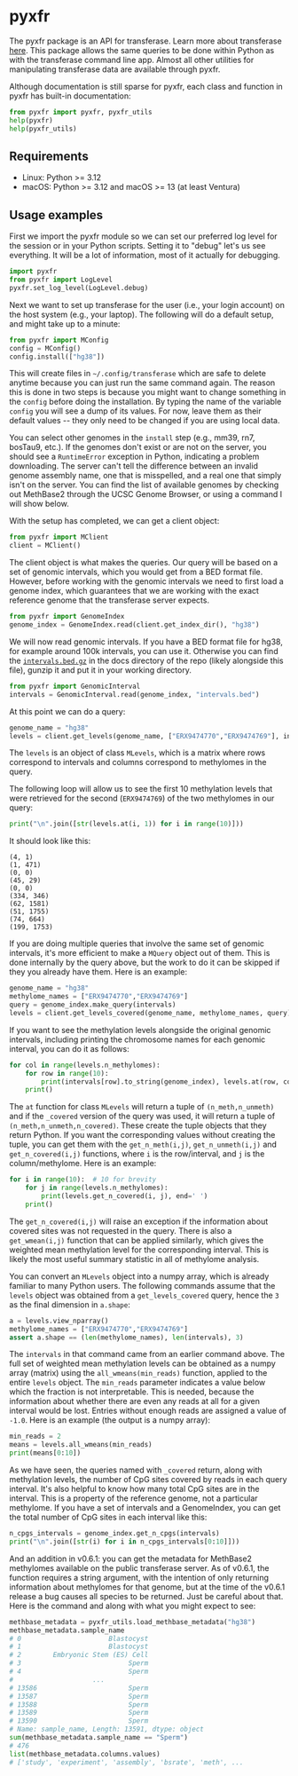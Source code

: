 # pyxfr

The pyxfr package is an API for transferase. Learn more about transferase
[here](https://github.com/andrewdavidsmith/transferase). This package allows
the same queries to be done within Python as with the transferase command line
app. Almost all other utilities for manipulating transferase data are
available through pyxfr.

Although documentation is still sparse for pyxfr, each class and function in
pyxfr has built-in documentation:

```python
from pyxfr import pyxfr, pyxfr_utils
help(pyxfr)
help(pyxfr_utils)
```

## Requirements

- Linux: Python >= 3.12
- macOS: Python >= 3.12 and macOS >= 13 (at least Ventura)

## Usage examples

First we import the pyxfr module so we can set our preferred log level for the
session or in your Python scripts. Setting it to "debug" let's us see
everything. It will be a lot of information, most of it actually for
debugging.

```python
import pyxfr
from pyxfr import LogLevel
pyxfr.set_log_level(LogLevel.debug)
```

Next we want to set up transferase for the user (i.e., your login account) on
the host system (e.g., your laptop). The following will do a default setup,
and might take up to a minute:

```python
from pyxfr import MConfig
config = MConfig()
config.install(["hg38"])
```

This will create files in `~/.config/transferase` which are safe to delete
anytime because you can just run the same command again. The reason this is
done in two steps is because you might want to change something in the
`config` before doing the installation. By typing the name of the variable
`config` you will see a dump of its values. For now, leave them as their
default values -- they only need to be changed if you are using local data.

You can select other genomes in the `install` step (e.g., mm39, rn7, bosTau9,
etc.). If the genomes don't exist or are not on the server, you should see a
`RuntimeError` exception in Python, indicating a problem downloading. The
server can't tell the difference between an invalid genome assembly name, one
that is misspelled, and a real one that simply isn't on the server. You can
find the list of available genomes by checking out MethBase2 through the UCSC
Genome Browser, or using a command I will show below.

With the setup has completed, we can get a client object:

```python
from pyxfr import MClient
client = MClient()
```

The client object is what makes the queries. Our query will be based on a set
of genomic intervals, which you would get from a BED format file. However,
before working with the genomic intervals we need to first load a genome
index, which guarantees that we are working with the exact reference genome
that the transferase server expects.

```python
from pyxfr import GenomeIndex
genome_index = GenomeIndex.read(client.get_index_dir(), "hg38")
```

We will now read genomic intervals. If you have a BED format file for hg38,
for example around 100k intervals, you can use it. Otherwise you can find the
[`intervals.bed.gz`](https://github.com/andrewdavidsmith/transferase/blob/main/docs/intervals.bed.gz)
in the docs directory of the repo (likely alongside this file), gunzip it and
put it in your working directory.

```python
from pyxfr import GenomicInterval
intervals = GenomicInterval.read(genome_index, "intervals.bed")
```

At this point we can do a query:

```python
genome_name = "hg38"
levels = client.get_levels(genome_name, ["ERX9474770","ERX9474769"], intervals)
```

The `levels` is an object of class `MLevels`, which is a matrix where rows
correspond to intervals and columns correspond to methylomes in the query.

The following loop will allow us to see the first 10 methylation levels that
were retrieved for the second (`ERX9474769`) of the two methylomes in our
query:

```python
print("\n".join([str(levels.at(i, 1)) for i in range(10)]))
```

It should look like this:

```console
(4, 1)
(1, 471)
(0, 0)
(45, 29)
(0, 0)
(334, 346)
(62, 1581)
(51, 1755)
(74, 664)
(199, 1753)
```

If you are doing multiple queries that involve the same set of genomic
intervals, it's more efficient to make a `MQuery` object out of them. This is
done internally by the query above, but the work to do it can be skipped if
they you already have them. Here is an example:

```python
genome_name = "hg38"
methylome_names = ["ERX9474770","ERX9474769"]
query = genome_index.make_query(intervals)
levels = client.get_levels_covered(genome_name, methylome_names, query)
```

If you want to see the methylation levels alongside the original genomic
intervals, including printing the chromosome names for each genomic interval,
you can do it as follows:

```python
for col in range(levels.n_methylomes):
    for row in range(10):
        print(intervals[row].to_string(genome_index), levels.at(row, col))
    print()
```

The `at` function for class `MLevels` will return a tuple of
`(n_meth,n_unmeth)` and if the `_covered` version of the query was used, it
will return a tuple of `(n_meth,n_unmeth,n_covered)`. These create the tuple
objects that they return Python. If you want the corresponding values without
creating the tuple, you can get them with the `get_n_meth(i,j)`,
`get_n_unmeth(i,j)` and `get_n_covered(i,j)` functions, where `i` is the
row/interval, and `j` is the column/methylome. Here is an example:

```python
for i in range(10):  # 10 for brevity
    for j in range(levels.n_methylomes):
        print(levels.get_n_covered(i, j), end=' ')
    print()
```

The `get_n_covered(i,j)` will raise an exception if the information about
covered sites was not requested in the query. There is also a `get_wmean(i,j)`
function that can be applied similarly, which gives the weighted mean
methylation level for the corresponding interval. This is likely the most
useful summary statistic in all of methylome analysis.

You can convert an `MLevels` object into a numpy array, which is already
familiar to many Python users. The following commands assume that the `levels`
object was obtained from a `get_levels_covered` query, hence the `3` as the
final dimension in `a.shape`:

```python
a = levels.view_nparray()
methylome_names = ["ERX9474770","ERX9474769"]
assert a.shape == (len(methylome_names), len(intervals), 3)
```

The `intervals` in that command came from an earlier command above. The full
set of weighted mean methylation levels can be obtained as a numpy array
(matrix) using the `all_wmeans(min_reads)` function, applied to the entire
`levels` object. The `min_reads` parameter indicates a value below which the
fraction is not interpretable. This is needed, because the information about
whether there are even any reads at all for a given interval would be
lost. Entries without enough reads are assigned a value of `-1.0`. Here is an
example (the output is a numpy array):

```python
min_reads = 2
means = levels.all_wmeans(min_reads)
print(means[0:10])
```

As we have seen, the queries named with `_covered` return, along with
methylation levels, the number of CpG sites covered by reads in each query
interval. It's also helpful to know how many total CpG sites are in the
interval. This is a property of the reference genome, not a particular
methylome. If you have a set of intervals and a GenomeIndex, you can get the
total number of CpG sites in each interval like this:

```python
n_cpgs_intervals = genome_index.get_n_cpgs(intervals)
print("\n".join([str(i) for i in n_cpgs_intervals[0:10]]))
```

And an addition in v0.6.1: you can get the metadata for MethBase2 methylomes
available on the public transferase server. As of v0.6.1, the function
requires a string argument, with the intention of only returning information
about methylomes for that genome, but at the time of the v0.6.1 release a bug
causes all species to be returned. Just be careful about that.  Here is the
command and along with what you might expect to see:

```python
methbase_metadata = pyxfr_utils.load_methbase_metadata("hg38")
methbase_metadata.sample_name
# 0                      Blastocyst
# 1                      Blastocyst
# 2        Embryonic Stem (ES) Cell
# 3                           Sperm
# 4                           Sperm
#                    ...
# 13586                       Sperm
# 13587                       Sperm
# 13588                       Sperm
# 13589                       Sperm
# 13590                       Sperm
# Name: sample_name, Length: 13591, dtype: object
sum(methbase_metadata.sample_name == "Sperm")
# 476
list(methbase_metadata.columns.values)
# ['study', 'experiment', 'assembly', 'bsrate', 'meth', ...
```

